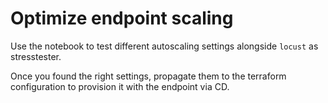 # Optimize endpoint scaling

Use the notebook to test different autoscaling settings alongside `locust` as stresstester.

Once you found the right settings, propagate them to the terraform configuration to provision it with the endpoint via CD.
